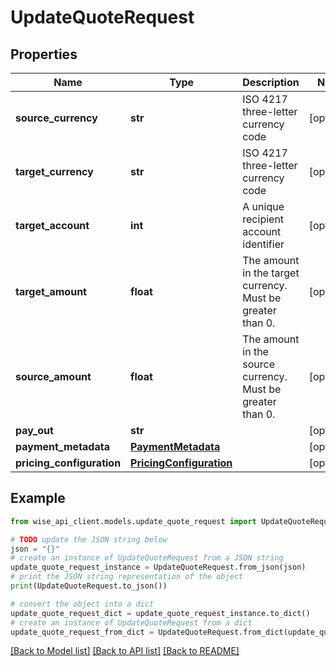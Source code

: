 # UpdateQuoteRequest


## Properties

Name | Type | Description | Notes
------------ | ------------- | ------------- | -------------
**source_currency** | **str** | ISO 4217 three-letter currency code | [optional] 
**target_currency** | **str** | ISO 4217 three-letter currency code | [optional] 
**target_account** | **int** | A unique recipient account identifier | [optional] 
**target_amount** | **float** | The amount in the target currency. Must be greater than 0. | [optional] 
**source_amount** | **float** | The amount in the source currency. Must be greater than 0. | [optional] 
**pay_out** | **str** |  | [optional] 
**payment_metadata** | [**PaymentMetadata**](PaymentMetadata.md) |  | [optional] 
**pricing_configuration** | [**PricingConfiguration**](PricingConfiguration.md) |  | [optional] 

## Example

```python
from wise_api_client.models.update_quote_request import UpdateQuoteRequest

# TODO update the JSON string below
json = "{}"
# create an instance of UpdateQuoteRequest from a JSON string
update_quote_request_instance = UpdateQuoteRequest.from_json(json)
# print the JSON string representation of the object
print(UpdateQuoteRequest.to_json())

# convert the object into a dict
update_quote_request_dict = update_quote_request_instance.to_dict()
# create an instance of UpdateQuoteRequest from a dict
update_quote_request_from_dict = UpdateQuoteRequest.from_dict(update_quote_request_dict)
```
[[Back to Model list]](../README.md#documentation-for-models) [[Back to API list]](../README.md#documentation-for-api-endpoints) [[Back to README]](../README.md)


